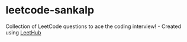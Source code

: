 # leetcode-sankalp
Collection of LeetCode questions to ace the coding interview! - Created using [LeetHub](https://github.com/QasimWani/LeetHub)
